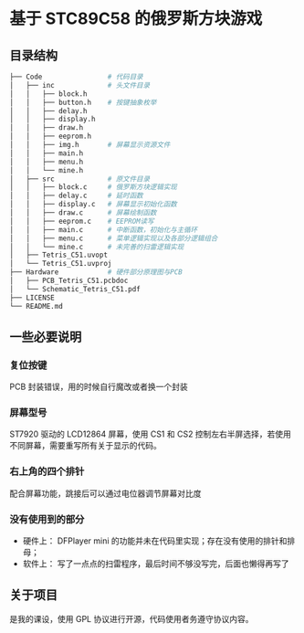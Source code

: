 # 基于 STC89C58 的俄罗斯方块游戏

## 目录结构

```Bash
├── Code                # 代码目录
│   ├── inc             # 头文件目录
│   │   ├── block.h
│   │   ├── button.h    # 按键抽象枚举
│   │   ├── delay.h
│   │   ├── display.h
│   │   ├── draw.h
│   │   ├── eeprom.h
│   │   ├── img.h       # 屏幕显示资源文件
│   │   ├── main.h
│   │   ├── menu.h
│   │   └── mine.h
│   ├── src             # 原文件目录
│   │   ├── block.c     # 俄罗斯方块逻辑实现
│   │   ├── delay.c     # 延时函数
│   │   ├── display.c   # 屏幕显示初始化函数
│   │   ├── draw.c      # 屏幕绘制函数
│   │   ├── eeprom.c    # EEPROM读写
│   │   ├── main.c      # 中断函数，初始化与主循环
│   │   ├── menu.c      # 菜单逻辑实现以及各部分逻辑组合
│   │   └── mine.c      # 未完善的扫雷逻辑实现
│   ├── Tetris_C51.uvopt
│   └── Tetris_C51.uvproj
├── Hardware            # 硬件部分原理图与PCB
│   ├── PCB_Tetris_C51.pcbdoc
│   └── Schematic_Tetris_C51.pdf
├── LICENSE
└── README.md
```

## 一些必要说明

### 复位按键

PCB 封装错误，用的时候自行魔改或者换一个封装

### 屏幕型号

ST7920 驱动的 LCD12864 屏幕，使用 CS1 和 CS2 控制左右半屏选择，若使用不同屏幕，需要重写所有关于显示的代码。

### 右上角的四个排针

配合屏幕功能，跳接后可以通过电位器调节屏幕对比度

### 没有使用到的部分

- 硬件上： DFPlayer mini 的功能并未在代码里实现；存在没有使用的排针和排母；
- 软件上： 写了一点点的扫雷程序，最后时间不够没写完，后面也懒得再写了

## 关于项目

是我的课设，使用 GPL 协议进行开源，代码使用者务遵守协议内容。
